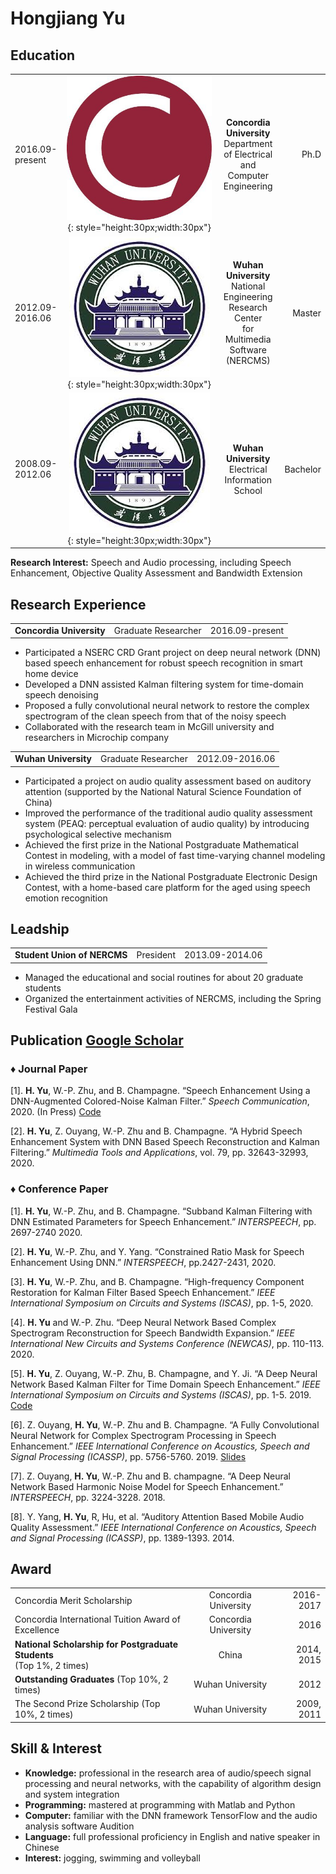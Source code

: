 # Hongjiang Yu 

## Education

|  |  |   |  |
| :-- | :--: | :--: |--: |
| 2016.09-present | ![mkdocs](images/cu.jpg){: style="height:30px;width:30px"}| **Concordia University** <br> Department of Electrical and Computer Engineering | Ph.D |
| 2012.09-2016.06| ![mkdocs](images/whu.jpg){: style="height:30px;width:30px"}|  **Wuhan University** <br> National Engineering Research Center <br> for Multimedia Software (NERCMS) |  Master |
| 2008.09-2012.06 |![mkdocs](images/whu.jpg){: style="height:30px;width:30px"}| **Wuhan University** <br> Electrical Information School | Bachelor |

**Research Interest:** Speech and Audio processing, including Speech Enhancement, Objective Quality Assessment and Bandwidth Extension

## Research Experience
|  |  |   |
| :-- | :--: | --: |
|**Concordia University** | Graduate Researcher | 2016.09-present|

*   Participated a NSERC CRD Grant project on deep neural network (DNN) based speech enhancement for robust speech recognition in smart home device 
*	Developed a DNN assisted Kalman filtering system for time-domain speech denoising
*	Proposed a fully convolutional neural network to restore the complex spectrogram of the clean speech from that of the noisy speech
*	Collaborated with the research team in McGill university and researchers in Microchip company

|  |  |   |
| :-- | :--: | --: |
|**Wuhan University** | Graduate Researcher | 2012.09-2016.06|

* 	Participated a project on audio quality assessment based on auditory attention (supported by the National Natural Science Foundation of China)
*	Improved the performance of the traditional audio quality assessment system (PEAQ: perceptual evaluation of audio quality) by introducing psychological selective mechanism
*	Achieved the first prize in the National Postgraduate Mathematical Contest in modeling, with a model of fast time-varying channel modeling in wireless communication
*	Achieved the third prize in the National Postgraduate Electronic Design Contest, with a home-based care platform for the aged using speech emotion recognition

## Leadship
|  |  |   |
| :-- | :--: | --: |
|**Student Union of NERCMS** | President | 2013.09-2014.06|

* 	Managed the educational and social routines for about 20 graduate students
*	Organized the entertainment activities of NERCMS, including the Spring Festival Gala

## Publication  [Google Scholar](https://scholar.google.com/citations?user=malPSXIAAAAJ&hl=en)
### &diams; Journal Paper
[1]. 	**H. Yu**, W.-P. Zhu, and B. Champagne. “Speech Enhancement Using a DNN-Augmented Colored-Noise Kalman Filter.” *Speech Communication*, 2020. (In Press) [Code](https://github.com/Hongjiang-Yu/DNN_Kalman_Filter)
 
[2]. 	**H. Yu**, Z. Ouyang, W.-P. Zhu and B. Champagne. “A Hybrid Speech Enhancement System with DNN Based Speech Reconstruction and Kalman Filtering.” *Multimedia Tools and Applications*, vol. 79, pp. 32643-32993, 2020.


### &diams; Conference Paper

[1]. 	**H. Yu**, W.-P. Zhu, and B. Champagne. “Subband Kalman Filtering with DNN Estimated Parameters for Speech Enhancement.” *INTERSPEECH*, pp. 2697-2740 2020. 

[2]. 	**H. Yu**, W.-P. Zhu, and Y. Yang. “Constrained Ratio Mask for Speech Enhancement Using DNN.” *INTERSPEECH*, pp.2427-2431, 2020. 

[3]. 	**H. Yu**, W.-P. Zhu, and B. Champagne. “High-frequency Component Restoration for Kalman Filter Based Speech Enhancement.” *IEEE International Symposium on Circuits and Systems (ISCAS)*, pp. 1-5, 2020.

[4]. 	**H. Yu** and W.-P. Zhu. “Deep Neural Network Based Complex Spectrogram Reconstruction for Speech Bandwidth Expansion.” *IEEE International New Circuits and Systems Conference (NEWCAS)*, pp. 110-113. 2020.

[5]. 	**H. Yu**, Z. Ouyang, W.-P. Zhu, B. Champagne, and Y. Ji. “A Deep Neural Network Based Kalman Filter for Time Domain Speech Enhancement.” *IEEE International Symposium on Circuits and Systems (ISCAS)*, pp. 1-5. 2019. [Code](https://github.com/Hongjiang-Yu/DNN_Kalman_Filter)

[6]. 	Z. Ouyang, **H. Yu**, W.-P. Zhu and B. Champagne. “A Fully Convolutional Neural Network for Complex Spectrogram Processing in Speech Enhancement.” *IEEE International Conference on Acoustics, Speech and Signal Processing (ICASSP)*, pp. 5756-5760. 2019. [Slides](https://sigport.org/sites/default/files/docs/icassp_draft_zhiheng.pdf)

[7]. 	Z. Ouyang, **H. Yu**, W.-P. Zhu and B. champagne. “A Deep Neural Network Based Harmonic Noise Model for Speech Enhancement.” *INTERSPEECH*, pp. 3224-3228. 2018.

[8]. 	Y. Yang, **H. Yu**, R, Hu, et al.  “Auditory Attention Based Mobile Audio Quality Assessment.” *IEEE International Conference on Acoustics, Speech and Signal Processing (ICASSP)*, pp. 1389-1393. 2014.


## Award

|  |  |   |
| :-- | :--: | --: |
|Concordia Merit Scholarship| Concordia University|2016-2017|
|Concordia International Tuition Award of Excellence| Concordia University|2016|
|**National Scholarship for Postgraduate Students** <br> (Top 1%, 2 times) |China|2014, 2015|
|**Outstanding Graduates**  (Top 10%, 2 times)| Wuhan University| 2012|
|The Second Prize Scholarship (Top 10%, 2 times) |Wuhan University|2009, 2011|


## Skill & Interest
*	**Knowledge:**  professional in the research area of audio/speech signal processing and neural networks, with the capability of algorithm design and system integration 
*	**Programming:** mastered  at programming with Matlab and Python 
*	**Computer:** familiar with the DNN framework TensorFlow and the audio analysis software Audition
*	**Language:** full professional proficiency in English and native speaker in Chinese
*	**Interest:** jogging, swimming and volleyball
